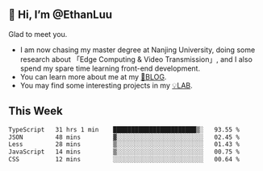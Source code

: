 ## 👋 Hi, I’m @EthanLuu

Glad to meet you.

- I am now chasing my master degree at Nanjing University, doing some research about 「Edge Computing & Video Transmission」, and I also spend my spare time learning front-end development.
- You can learn more about me at my [📝BLOG](https://blog.ethanloo.cn).
- You may find some interesting projects in my [💡LAB](https://lab.ethanloo.cn).

## This Week
<!--START_SECTION:waka-->

```txt
TypeScript   31 hrs 1 min    ███████████████████████▒░   93.55 %
JSON         48 mins         ▓░░░░░░░░░░░░░░░░░░░░░░░░   02.45 %
Less         28 mins         ▒░░░░░░░░░░░░░░░░░░░░░░░░   01.43 %
JavaScript   14 mins         ▒░░░░░░░░░░░░░░░░░░░░░░░░   00.75 %
CSS          12 mins         ░░░░░░░░░░░░░░░░░░░░░░░░░   00.64 %
```

<!--END_SECTION:waka-->
